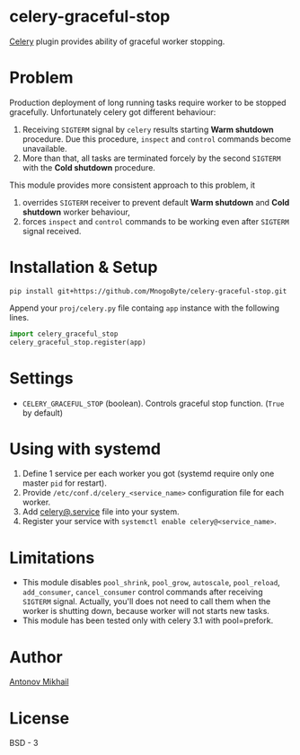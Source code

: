 # celery-graceful-stop

[Celery](http://celeryproject.org) plugin provides ability of graceful worker stopping.

# Problem
Production deployment of long running tasks require worker to be stopped gracefully. Unfortunately celery got different behaviour:

1. Receiving `SIGTERM` signal by `celery` results starting **Warm shutdown** procedure. Due this procedure, `inspect` and `control` commands become unavailable.
2. More than that, all tasks are terminated forcely by the second `SIGTERM` with the **Cold shutdown** procedure.

This module provides more consistent approach to this problem, it

1. overrides `SIGTERM` receiver to prevent default **Warm shutdown** and **Cold shutdown** worker behaviour,
2. forces `inspect` and `control` commands to be working even after `SIGTERM` signal received.

# Installation & Setup

```
pip install git+https://github.com/MnogoByte/celery-graceful-stop.git
```

Append your `proj/celery.py` file containg `app` instance with the following lines.

```python
import celery_graceful_stop
celery_graceful_stop.register(app)
```

# Settings 

- `CELERY_GRACEFUL_STOP` (boolean). Controls graceful stop function. (`True` by default)

# Using with systemd

1. Define 1 service per each worker you got (systemd require only one master `pid` for restart).
2. Provide `/etc/conf.d/celery_<service_name>` configuration file for each worker.
3. Add [celery@.service](systemd/celery@.service) file into your system.
4. Register your service with `systemctl enable celery@<service_name>`.

# Limitations

- This module disables `pool_shrink`, `pool_grow`, `autoscale`, `pool_reload`, `add_consumer`, `cancel_consumer` control commands after receiving `SIGTERM` signal. Actually, you'll does not need to call them when the worker is shutting down, because worker will not starts new tasks.
- This module has been tested only with celery 3.1 with pool=prefork.

# Author

[Antonov Mikhail](https://github.com/atin65536)

# License

BSD - 3
